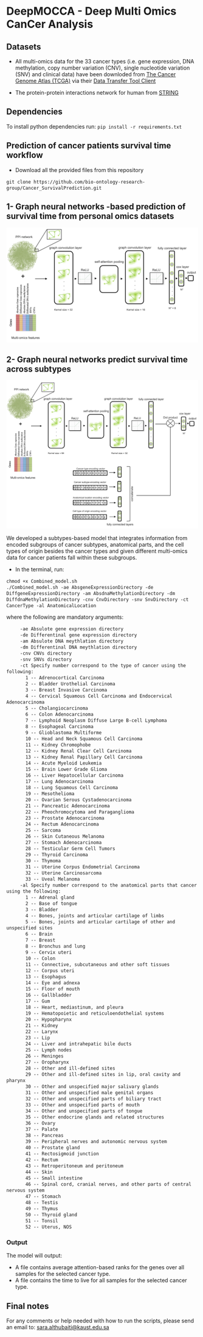 # DeepMOCCA - Deep Multi Omics CanCer Analysis

## Datasets

* All multi-omics data for the 33 cancer types (i.e. gene expression, DNA methylation, copy number variation (CNV), single nucleotide variation (SNV) and clinical data) have been downloded from [The Cancer Genome Atlas (TCGA)](http://cancergenome.nih.gov) via their [Data Transfer Tool Client](https://gdc.cancer.gov/access-data/gdc-data-transfer-tool)

* The protein-protein interactions network for human from [STRING](https://string-db.org/cgi/download.pl?sessionId=VKCYtvc7YJch&species_text=Homo+sapiens)

## Dependencies

To install python dependencies run: `pip install -r requirements.txt`

## Prediction of cancer patients survival time workflow

- Download all the provided files from this repository
```
git clone https://github.com/bio-ontology-research-group/Cancer_SurvivalPrediction.git
```
## 1- Graph neural networks -based prediction of survival time from personal omics datasets
![alt text](img/model_workflow.png)



## 2- Graph neural networks predict survival time across subtypes
![alt text](img/combined_model_workflow.png)

We developed a subtypes-based model that integrates information from encoded subgroups of cancer subtypes, anatomical parts, and the cell types of origin besides the cancer types and given different multi-omics data for cancer patients fall within these subgroups.

- In the terminal, run:

```
chmod +x Combined_model.sh
./Combined_model.sh -ae AbsgeneExpressionDirectory -de DiffgeneExpressionDirectory -am AbsdnaMethylationDirectory -dm DiffdnaMethylationDirectory -cnv CnvDirectory -snv SnvDirectory -ct CancerType -al AnatomicalLocation
```
where the following are mandatory arguments:
```
     -ae Absulote gene expression directory
     -de Differentinal gene expression directory
     -am Absulote DNA meythlation directory
     -dm Differentinal DNA meythlation directory
     -cnv CNVs directory
     -snv SNVs directory
     -ct Specify number correspond to the type of cancer using the following:
	   1 -- Adrenocortical Carcinoma
	   2 -- Bladder Urothelial Carcinoma
	   3 -- Breast Invasive Carcinoma
	   4 -- Cervical Squamous Cell Carcinoma and Endocervical Adenocarcinoma
	   5 -- Cholangiocarcinoma
	   6 -- Colon Adenocarcinoma
	   7 -- Lymphoid Neoplasm Diffuse Large B-cell Lymphoma
	   8 -- Esophageal Carcinoma
	   9 -- Glioblastoma Multiforme
	   10 -- Head and Neck Squamous Cell Carcinoma
	   11 -- Kidney Chromophobe
	   12 -- Kidney Renal Clear Cell Carcinoma
	   13 -- Kidney Renal Papillary Cell Carcinoma
	   14 -- Acute Myeloid Leukemia
	   15 -- Brain Lower Grade Glioma
	   16 -- Liver Hepatocellular Carcinoma
	   17 -- Lung Adenocarcinoma
	   18 -- Lung Squamous Cell Carcinoma
	   19 -- Mesothelioma
	   20 -- Ovarian Serous Cystadenocarcinoma
	   21 -- Pancreatic Adenocarcinoma
	   22 -- Pheochromocytoma and Paraganglioma
	   23 -- Prostate Adenocarcinoma
	   24 -- Rectum Adenocarcinoma
	   25 -- Sarcoma
	   26 -- Skin Cutaneous Melanoma
	   27 -- Stomach Adenocarcinoma
	   28 -- Testicular Germ Cell Tumors
	   29 -- Thyroid Carcinoma
	   30 -- Thymoma
	   31 -- Uterine Corpus Endometrial Carcinoma
	   32 -- Uterine Carcinosarcoma
	   33 -- Uveal Melanoma
     -al Specify number correspond to the anatomical parts that cancer using the following:
	   1 -- Adrenal gland
	   2 -- Base of tongue
	   3 -- Bladder
	   4 -- Bones, joints and articular cartilage of limbs
	   5 -- Bones, joints and articular cartilage of other and unspecified sites
	   6 -- Brain
	   7 -- Breast
	   8 -- Bronchus and lung
	   9 -- Cervix uteri
	   10 -- Colon
	   11 -- Connective, subcutaneous and other soft tissues
	   12 -- Corpus uteri
	   13 -- Esophagus
	   14 -- Eye and adnexa
	   15 -- Floor of mouth
	   16 -- Gallbladder
	   17 -- Gum
	   18 -- Heart, mediastinum, and pleura
	   19 -- Hematopoietic and reticuloendothelial systems
	   20 -- Hypopharynx
	   21 -- Kidney
	   22 -- Larynx
	   23 -- Lip
	   24 -- Liver and intrahepatic bile ducts
	   25 -- Lymph nodes
	   26 -- Meninges
	   27 -- Oropharynx
	   28 -- Other and ill-defined sites
	   29 -- Other and ill-defined sites in lip, oral cavity and pharynx
	   30 -- Other and unspecified major salivary glands
	   31 -- Other and unspecified male genital organs
	   32 -- Other and unspecified parts of biliary tract
	   33 -- Other and unspecified parts of mouth
	   34 -- Other and unspecified parts of tongue
	   35 -- Other endocrine glands and related structures
	   36 -- Ovary
	   37 -- Palate
	   38 -- Pancreas
	   39 -- Peripheral nerves and autonomic nervous system
	   40 -- Prostate gland
	   41 -- Rectosigmoid junction
	   42 -- Rectum
	   43 -- Retroperitoneum and peritoneum
	   44 -- Skin
	   45 -- Small intestine
	   46 -- Spinal cord, cranial nerves, and other parts of central nervous system
	   47 -- Stomach
	   48 -- Testis
	   49 -- Thymus
	   50 -- Thyroid gland
	   51 -- Tonsil
	   52 -- Uterus, NOS
```
### Output
The model will output:
- A file contains average attention-based ranks for the genes over all samples for the selected cancer type.
- A file contains the time to live for all samples for the selected cancer type.

## Final notes

For any comments or help needed with how to run the scripts, please send an email to: sara.althubaiti@kaust.edu.sa
